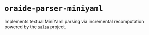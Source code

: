 # `oraide-parser-miniyaml`

Implements textual MiniYaml parsing via incremental recomputation powered by the [`salsa`](https://github.com/salsa-rs/salsa) project.